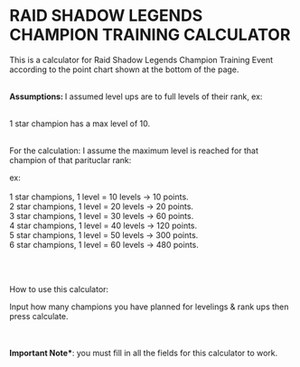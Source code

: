 # RAID SHADOW LEGENDS CHAMPION TRAINING CALCULATOR

This is a calculator for Raid Shadow Legends Champion Training Event according to the point chart shown at the bottom of the page. 
<br><br>

<b>Assumptions: </b>I assumed level ups are to full levels of their rank, ex: <br><br>

1 star champion has a max level of 10. <br><br>

For the calculation: I assume the maximum level is reached for that champion of that parituclar rank: <br>

ex: <br><br>
1 star champions, 1 level = 10 levels -> 10 points.<br>
2 star champions, 1 level = 20 levels -> 20 points. <br>
3 star champions, 1 level = 30 levels -> 60 points.<br>
4 star champions, 1 level = 40 levels -> 120 points. <br>
5 star champions, 1 level = 50 levels -> 300 points.<br>
6 star champions, 1 level = 60 levels -> 480 points.<br>

<br><br>

How to use this calculator: <br>

Input how many champions you have planned for levelings & rank ups then press calculate. 

<br>
<br>
<b>Important Note*</b>: you must fill in all the fields for this calculator to work. 

<br><br>
